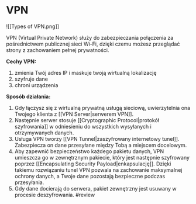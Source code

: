 # VPN

![[Types of VPN.png]]

VPN (Virtual Private Network) służy do zabezpieczania połączenia za pośrednictwem publicznej sieci Wi-Fi, dzięki czemu możesz przeglądać strony z zachowaniem pełnej prywatności.

**Cechy VPN:**
1. zmienia Twój adres IP i maskuje twoją wirtualną lokalizację
2. szyfruje dane
3. chroni urządzenia

**Sposób działania:**
1. Gdy łączysz się z wirtualną prywatną usługą sieciową, uwierzytelnia ona Twojego klienta z [[VPN Server|serwerem VPN]].
2. Następnie serwer stosuje [[Cryptographic Protocol|protokół szyfrowania]] w odniesieniu do wszystkich wysyłanych i otrzymywanych danych.
3. Usługa VPN tworzy [[VPN Tunnel|zaszyfrowany internetowy tunel]]. Zabezpiecza on dane przesyłane między Tobą a miejscem docelowym.
4. Aby zapewnić bezpieczeństwo każdego pakietu danych, VPN umieszcza go w zewnętrznym pakiecie, który jest następnie szyfrowany poprzez [[Encapsulating Security Payload|enkapsulację]]. Dzięki takiemu rozwiązaniu tunel VPN pozwala na zachowanie maksymalnej ochrony danych, a Twoje dane pozostają bezpieczne podczas przesyłania.
5. Gdy dane docierają do serwera, pakiet zewnętrzny jest usuwany w procesie deszyfrowania.
#review